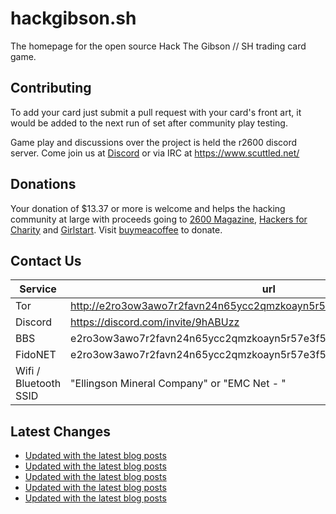 # hackgibson.sh
The homepage for the open source Hack The Gibson // SH trading card game.


## Contributing

To add your card just submit a pull request with your card's front art, it would be added to the next run of set after community play testing.

Game play and discussions over the project is held the r2600 discord server. Come join us at [Discord](https://discord.com/invite/9hABUzz) or via IRC at https://www.scuttled.net/


## Donations

Your donation of $13.37 or more is welcome and helps the hacking community at large with proceeds going to [2600 Magazine](https://2600.com/), [Hackers for Charity](https://hackersforcharity.org) and [Girlstart](https://girlstart.org).  Visit [buymeacoffee](https://www.buymeacoffee.com/hackgibson.sh) to donate.


## Contact Us

Service | url
-|-
Tor | http://e2ro3ow3awo7r2favn24n65ycc2qmzkoayn5r57e3f56nvjwdcgg32ad.onion
Discord | https://discord.com/invite/9hABUzz
BBS | e2ro3ow3awo7r2favn24n65ycc2qmzkoayn5r57e3f56nvjwdcgg32ad.onion:23
FidoNET | e2ro3ow3awo7r2favn24n65ycc2qmzkoayn5r57e3f56nvjwdcgg32ad.onion:24554
Wifi / Bluetooth SSID | "Ellingson Mineral Company" or "EMC Net - <fidonet address>"

## Latest Changes
<!-- BLOG-POST-LIST:START -->
- [Updated with the latest blog posts](https://github.com/DFW2600/hackgibson.sh/commit/0a02779984048d604ec4735f6d2605960081906c)
- [Updated with the latest blog posts](https://github.com/DFW2600/hackgibson.sh/commit/04f5ad791c12a49869c9799e47d4e4ea8ac7642f)
- [Updated with the latest blog posts](https://github.com/DFW2600/hackgibson.sh/commit/350c3a57565c5a0bc34fc70d1ebc8ce1e3eca438)
- [Updated with the latest blog posts](https://github.com/DFW2600/hackgibson.sh/commit/42b5f8e44b29fc1a0e50366fc673495259d6e890)
- [Updated with the latest blog posts](https://github.com/DFW2600/hackgibson.sh/commit/7fe9b622396217e7073e7a246f1675a79d04a294)
<!-- BLOG-POST-LIST:END -->
